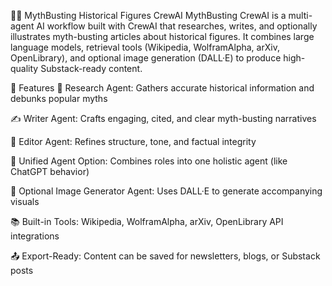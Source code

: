 🕵️‍♀️ MythBusting Historical Figures CrewAI
MythBusting CrewAI is a multi-agent AI workflow built with CrewAI that researches, writes, and optionally illustrates myth-busting articles about historical figures. It combines large language models, retrieval tools (Wikipedia, WolframAlpha, arXiv, OpenLibrary), and optional image generation (DALL·E) to produce high-quality Substack-ready content.

🚀 Features
🔎 Research Agent: Gathers accurate historical information and debunks popular myths

✍️ Writer Agent: Crafts engaging, cited, and clear myth-busting narratives

📝 Editor Agent: Refines structure, tone, and factual integrity

🧠 Unified Agent Option: Combines roles into one holistic agent (like ChatGPT behavior)

🎨 Optional Image Generator Agent: Uses DALL·E to generate accompanying visuals

📚 Built-in Tools: Wikipedia, WolframAlpha, arXiv, OpenLibrary API integrations

📤 Export-Ready: Content can be saved for newsletters, blogs, or Substack posts
